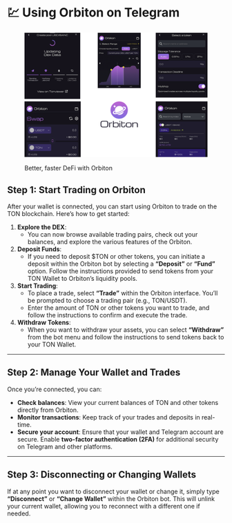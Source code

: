 # 💹 Using Orbiton on Telegram

<figure><img src="../../.gitbook/assets/SOMETHING.png" alt=""><figcaption><p>Better, faster DeFi with Orbiton</p></figcaption></figure>

## Step 1: Start Trading on Orbiton

After your wallet is connected, you can start using Orbiton to trade on the TON blockchain. Here’s how to get started:

1. **Explore the DEX**:
   * You can now browse available trading pairs, check out your balances, and explore the various features of the Orbiton.
2. **Deposit Funds**:
   * If you need to deposit $TON or other tokens, you can initiate a deposit within the Orbiton bot by selecting a **“Deposit”** or **“Fund”** option. Follow the instructions provided to send tokens from your TON Wallet to Orbiton’s liquidity pools.
3. **Start Trading**:
   * To place a trade, select **“Trade”** within the Orbiton interface. You’ll be prompted to choose a trading pair (e.g., TON/USDT).
   * Enter the amount of TON or other tokens you want to trade, and follow the instructions to confirm and execute the trade.
4. **Withdraw Tokens**:
   * When you want to withdraw your assets, you can select **“Withdraw”** from the bot menu and follow the instructions to send tokens back to your TON Wallet.

***

## Step 2: Manage Your Wallet and Trades

Once you’re connected, you can:

* **Check balances**: View your current balances of TON and other tokens directly from Orbiton.
* **Monitor transactions**: Keep track of your trades and deposits in real-time.
* **Secure your account**: Ensure that your wallet and Telegram account are secure. Enable **two-factor authentication (2FA)** for additional security on Telegram and other platforms.

***

## Step 3: Disconnecting or Changing Wallets

If at any point you want to disconnect your wallet or change it, simply type **“Disconnect”** or **“Change Wallet”** within the Orbiton bot. This will unlink your current wallet, allowing you to reconnect with a different one if needed.
